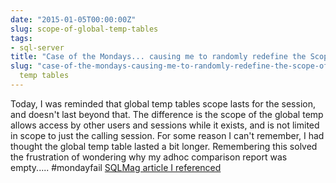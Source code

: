 ```yaml
---
date: "2015-01-05T00:00:00Z"
slug: scope-of-global-temp-tables
tags:
- sql-server
title: "Case of the Mondays... causing me to randomly redefine the Scope of Global"
slug: "case-of-the-mondays-causing-me-to-randomly-redefine-the-scope-of-global-temp-tables"
  temp tables
---
```


Today, I was reminded that global temp tables scope lasts for the session, and doesn't last beyond that. The difference is the scope of the global temp allows access by other users and sessions while it exists, and is not limited in scope to just the calling session. For some reason I can't remember, I had thought the global temp table lasted a bit longer. Remembering this solved the frustration of wondering why my adhoc comparison report was empty..... #mondayfail [SQLMag article I referenced](http://goo.gl/FCs8lv)

